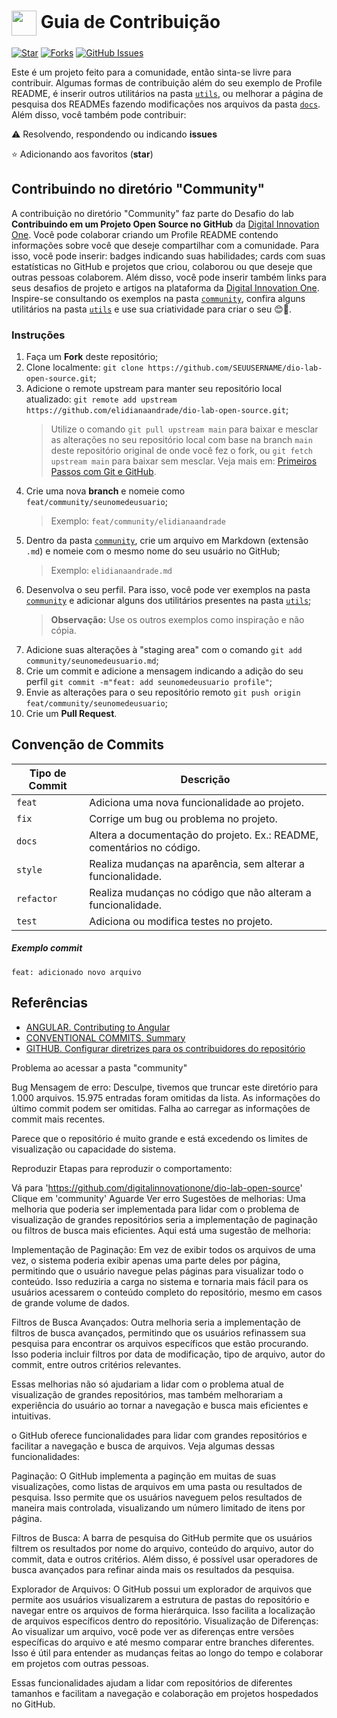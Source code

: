 <h1>
    <a href="https://www.dio.me/">
     <img align="center" width="40px" src="https://hermes.digitalinnovation.one/assets/diome/logo-minimized.png"></a>
    <span> Guia de Contribuição</span>
</h1>

[![Star](https://img.shields.io/github/stars/elidianaandrade/dio-lab-open-source?style=social)](https://github.com/elidianaandrade/dio-lab-open-source/stargazers)
[![Forks](https://img.shields.io/github/forks/elidianaandrade/dio-lab-open-source?style=social)](https://github.com/elidianaandrade/dio-lab-open-source/forks)
[![GitHub Issues](https://img.shields.io/github/issues/elidianaandrade/dio-lab-open-source?style=social)](https://github.com/elidianaandrade/dio-lab-open-source/issues/)

 Este é um projeto feito para a comunidade, então sinta-se livre para contribuir. Algumas formas de contribuição além do seu exemplo de Profile README, é inserir outros utilitários na pasta [`utils`](https://github.com/elidianaandrade/dio-lab-open-source/tree/main/utils), ou melhorar a página de pesquisa dos READMEs fazendo modificações nos arquivos da pasta [`docs`](https://github.com/elidianaandrade/dio-lab-open-source/tree/main/docs). <br>
 Além disso, você também pode contribuir:
 
⚠️ Resolvendo, respondendo ou indicando **issues**

⭐ Adicionando aos favoritos (**star**) 

##  Contribuindo no diretório "Community" 
 A contribuição no diretório "Community" faz parte do Desafio do lab **Contribuindo em um Projeto Open Source no GitHub** da [Digital Innovation One](https://www.dio.me/). Você pode colaborar criando um Profile README contendo informações sobre você que deseje compartilhar com a comunidade. Para isso, você pode inserir: badges indicando suas habilidades; cards com suas estatísticas no GitHub e projetos que criou, colaborou ou que deseje que outras pessoas colaborem. Além disso, você pode inserir também links para seus desafios de projeto e artigos na plataforma da [Digital Innovation One](https://www.dio.me/). <br>
 Inspire-se consultando os exemplos na pasta [`community`](https://github.com/elidianaandrade/dio-lab-open-source/tree/main/community), confira alguns utilitários na pasta [`utils`](https://github.com/elidianaandrade/dio-lab-open-source/tree/main/utils) e use sua criatividade para criar o seu 😊💙.

### Instruções
1. Faça um **Fork** deste repositório;
2. Clone localmente: `git clone https://github.com/SEUUSERNAME/dio-lab-open-source.git`;
3. Adicione o remote upstream para manter seu repositório local atualizado: `git remote add upstream https://github.com/elidianaandrade/dio-lab-open-source.git`;
    > Utilize o comando `git pull upstream main` para baixar e mesclar as alterações no seu repositório local com base na branch `main` deste repositório original de onde você fez o fork, ou `git fetch upstream main` para baixar sem mesclar. Veja mais em: [Primeiros Passos com Git e GitHub](https://github.com/elidianaandrade/dio-curso-git-github/blob/main/materiais-de-apoio/03-primeiros-passos-com-git-e-github.md).
4. Crie uma nova **branch** e nomeie como `feat/community/seunomedeusuario`;
    > Exemplo: `feat/community/elidianaandrade`
5. Dentro da pasta [`community`](https://github.com/elidianaandrade/dio-lab-open-source/tree/main/community), crie um arquivo em Markdown (extensão `.md`) e nomeie com o mesmo nome do seu usuário no GitHub;
    > Exemplo: `elidianaandrade.md` <br>
6. Desenvolva o seu perfil. Para isso, você pode ver exemplos na pasta [`community`](https://github.com/elidianaandrade/dio-lab-open-source/tree/main/community) e adicionar alguns dos utilitários presentes na pasta [`utils`](https://github.com/elidianaandrade/dio-lab-open-source/tree/main/utils);
    > **Observação:** Use os outros exemplos como inspiração e não cópia.
7. Adicione suas alterações à "staging area" com o comando `git add community/seunomedeusuario.md`;
8. Crie um commit e adicione a mensagem indicando a adição do seu perfil `git commit -m"feat: add seunomedeusuario profile"`;
9. Envie as alterações para o seu repositório remoto `git push origin feat/community/seunomedeusuario`; 
10. Crie um **Pull Request**.

## Convenção de Commits

| Tipo de Commit | Descrição                                                                                                 |
| -------------- | --------------------------------------------------------------------------------------------------------- |
| `feat`         | Adiciona uma nova funcionalidade ao projeto.                                                              |
| `fix`          | Corrige um bug ou problema no projeto.                                                                    |
| `docs`         | Altera a documentação do projeto. Ex.: README, comentários no código.                                     |
| `style`        | Realiza mudanças na aparência, sem alterar a funcionalidade.                                              |
| `refactor`     | Realiza mudanças no código que não alteram a funcionalidade.                                              |
| `test`         | Adiciona ou modifica testes no projeto.                                                                   |

##### Exemplo commit

`feat: adicionado novo arquivo`


## Referências
- [ANGULAR. Contributing to Angular](https://github.com/angular/angular/blob/22b96b9/CONTRIBUTING.md)
- [CONVENTIONAL COMMITS. Summary](https://www.conventionalcommits.org/en/v1.0.0/)
- [GITHUB. Configurar diretrizes para os contribuidores do repositório](https://docs.github.com/pt/communities/setting-up-your-project-for-healthy-contributions/setting-guidelines-for-repository-contributors)


Problema ao acessar a pasta "community"

Bug
Mensagem de erro:
Desculpe, tivemos que truncar este diretório para 1.000 arquivos. 15.975 entradas foram omitidas da lista. As informações do último commit podem ser omitidas.
Falha ao carregar as informações de commit mais recentes.

Parece que o repositório é muito grande e está excedendo os limites de visualização ou capacidade do sistema.

Reproduzir
Etapas para reproduzir o comportamento:

Vá para 'https://github.com/digitalinnovationone/dio-lab-open-source'
Clique em 'community'
Aguarde
Ver erro
Sugestões de melhorias:
Uma melhoria que poderia ser implementada para lidar com o problema de visualização de grandes repositórios seria a implementação de paginação ou filtros de busca mais eficientes. Aqui está uma sugestão de melhoria:

Implementação de Paginação:
Em vez de exibir todos os arquivos de uma vez, o sistema poderia exibir apenas uma parte deles por página, permitindo que o usuário navegue pelas páginas para visualizar todo o conteúdo. Isso reduziria a carga no sistema e tornaria mais fácil para os usuários acessarem o conteúdo completo do repositório, mesmo em casos de grande volume de dados.

Filtros de Busca Avançados:
Outra melhoria seria a implementação de filtros de busca avançados, permitindo que os usuários refinassem sua pesquisa para encontrar os arquivos específicos que estão procurando. Isso poderia incluir filtros por data de modificação, tipo de arquivo, autor do commit, entre outros critérios relevantes.

Essas melhorias não só ajudariam a lidar com o problema atual de visualização de grandes repositórios, mas também melhorariam a experiência do usuário ao tornar a navegação e busca mais eficientes e intuitivas.

o GitHub oferece funcionalidades para lidar com grandes repositórios e facilitar a navegação e busca de arquivos.
Veja algumas dessas funcionalidades:

Paginação:
O GitHub implementa a paginção em muitas de suas visualizações, como listas de arquivos em uma pasta ou resultados de pesquisa. Isso permite que os usuários naveguem pelos resultados de maneira mais controlada, visualizando um número limitado de itens por página.

Filtros de Busca:
A barra de pesquisa do GitHub permite que os usuários filtrem os resultados por nome do arquivo, conteúdo do arquivo, autor do commit, data e outros critérios. Além disso, é possível usar operadores de busca avançados para refinar ainda mais os resultados da pesquisa.

Explorador de Arquivos:
O GitHub possui um explorador de arquivos que permite aos usuários visualizarem a estrutura de pastas do repositório e navegar entre os arquivos de forma hierárquica. Isso facilita a localização de arquivos específicos dentro do repositório.
Visualização de Diferenças: Ao visualizar um arquivo, você pode ver as diferenças entre versões específicas do arquivo e até mesmo comparar entre branches diferentes. Isso é útil para entender as mudanças feitas ao longo do tempo e colaborar em projetos com outras pessoas.

Essas funcionalidades ajudam a lidar com repositórios de diferentes tamanhos e facilitam a navegação e colaboração em projetos hospedados no GitHub.
